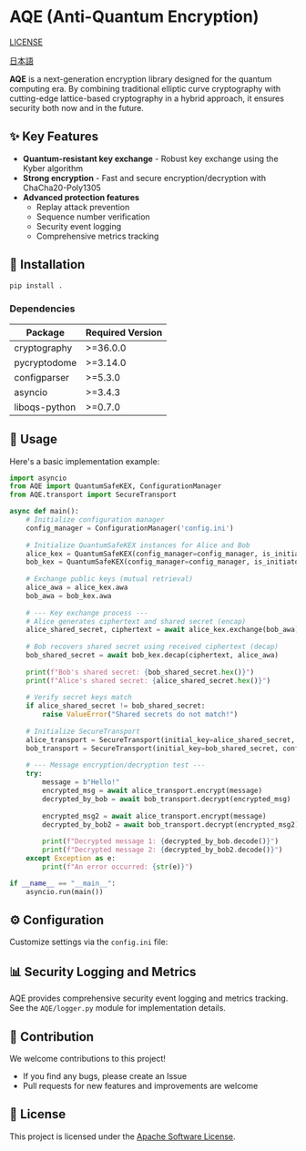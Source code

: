# AQE (Anti-Quantum Encryption)

[LICENSE](LICENSE)

[日本語](README_JA.md)

**AQE** is a next-generation encryption library designed for the quantum computing era. By combining traditional elliptic curve cryptography with cutting-edge lattice-based cryptography in a hybrid approach, it ensures security both now and in the future.

## ✨ Key Features

- **Quantum-resistant key exchange** - Robust key exchange using the Kyber algorithm
- **Strong encryption** - Fast and secure encryption/decryption with ChaCha20-Poly1305
- **Advanced protection features**
  - Replay attack prevention
  - Sequence number verification
  - Security event logging
  - Comprehensive metrics tracking

## 🔧 Installation

```bash
pip install .
```

### Dependencies

| Package | Required Version |
|---------|------------------|
| cryptography | >=36.0.0 |
| pycryptodome | >=3.14.0 |
| configparser | >=5.3.0 |
| asyncio | >=3.4.3 |
| liboqs-python | >=0.7.0 |

## 📘 Usage

Here's a basic implementation example:

```python
import asyncio
from AQE import QuantumSafeKEX, ConfigurationManager
from AQE.transport import SecureTransport

async def main():
    # Initialize configuration manager
    config_manager = ConfigurationManager('config.ini')
    
    # Initialize QuantumSafeKEX instances for Alice and Bob
    alice_kex = QuantumSafeKEX(config_manager=config_manager, is_initiator=True)
    bob_kex = QuantumSafeKEX(config_manager=config_manager, is_initiator=False)
    
    # Exchange public keys (mutual retrieval)
    alice_awa = alice_kex.awa
    bob_awa = bob_kex.awa
    
    # --- Key exchange process ---
    # Alice generates ciphertext and shared secret (encap)
    alice_shared_secret, ciphertext = await alice_kex.exchange(bob_awa)
    
    # Bob recovers shared secret using received ciphertext (decap)
    bob_shared_secret = await bob_kex.decap(ciphertext, alice_awa)
    
    print(f"Bob's shared secret: {bob_shared_secret.hex()}")
    print(f"Alice's shared secret: {alice_shared_secret.hex()}")
    
    # Verify secret keys match
    if alice_shared_secret != bob_shared_secret:
        raise ValueError("Shared secrets do not match!")
    
    # Initialize SecureTransport
    alice_transport = SecureTransport(initial_key=alice_shared_secret, config_manager=config_manager)
    bob_transport = SecureTransport(initial_key=bob_shared_secret, config_manager=config_manager)
    
    # --- Message encryption/decryption test ---
    try:
        message = b"Hello!"
        encrypted_msg = await alice_transport.encrypt(message)
        decrypted_by_bob = await bob_transport.decrypt(encrypted_msg)
        
        encrypted_msg2 = await alice_transport.encrypt(message)
        decrypted_by_bob2 = await bob_transport.decrypt(encrypted_msg2)
        
        print(f"Decrypted message 1: {decrypted_by_bob.decode()}")
        print(f"Decrypted message 2: {decrypted_by_bob2.decode()}")
    except Exception as e:
        print(f"An error occurred: {str(e)}")

if __name__ == "__main__":
    asyncio.run(main())
```

## ⚙️ Configuration

Customize settings via the `config.ini` file:

## 📊 Security Logging and Metrics

AQE provides comprehensive security event logging and metrics tracking.
See the `AQE/logger.py` module for implementation details.

## 👥 Contribution

We welcome contributions to this project!

- If you find any bugs, please create an Issue
- Pull requests for new features and improvements are welcome

## 📜 License

This project is licensed under the [Apache Software License](LICENSE).

